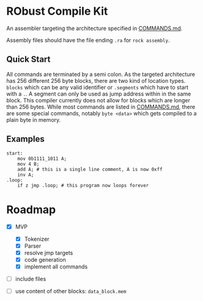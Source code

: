 # RObust Compile Kit

An assembler targeting the architecture specified in [COMMANDS.md][commands].

Assembly files should have the file ending `.ra` for `rock assembly`.

## Quick Start

All commands are terminated by a semi colon. As the targeted architecture has 256 different 256 byte blocks,
there are two kind of location types. `blocks` which can be any valid identifier or `.segments` which have to start with a `.`.
A segment can only be used as jump address within in the same block. This compiler currently does not allow for blocks which
are longer than 256 bytes. While most commands are listed in [COMMANDS.md][commands], there are some special commands, notably
`byte <data>` which gets compiled to a plain byte in memory.

## Examples

```
start:
    mov 0b1111_1011 A;
    mov 4 B;
    add A; # this is a single line comment, A is now 0xff
    inv A;
.loop:
    if z jmp .loop; # this program now loops forever
```

# Roadmap

- [x] MVP
  - [x] Tokenizer
  - [x] Parser
  - [x] resolve jmp targets
  - [x] code generation
  - [x] implement all commands
- [ ] include files
- [ ] use content of other blocks: `data_block.mem`


[commands]: ../COMMANDS.md